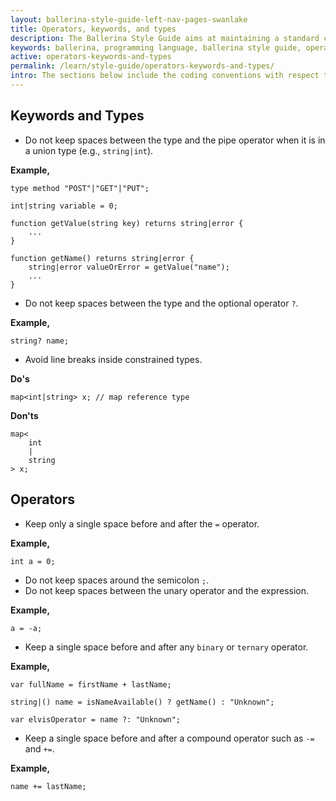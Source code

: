 ```yaml
---
layout: ballerina-style-guide-left-nav-pages-swanlake
title: Operators, keywords, and types
description: The Ballerina Style Guide aims at maintaining a standard coding style among the Ballerina community. The Ballerina code formatting tools are based on this guide.
keywords: ballerina, programming language, ballerina style guide, operators, keywords, types
active: operators-keywords-and-types
permalink: /learn/style-guide/operators-keywords-and-types/
intro: The sections below include the coding conventions with respect to operators, keywords, and types.
---
```


## Keywords and Types
* Do not keep spaces between the type and the pipe operator when it is in a union type (e.g., `string|int`).
  
**Example,**

```ballerina
type method "POST"|"GET"|"PUT";
    
int|string variable = 0;
  
function getValue(string key) returns string|error {
    ...
}
  
function getName() returns string|error {
    string|error valueOrError = getValue("name");
    ...
}
```

* Do not keep spaces between the type and the optional operator `?`.
  
**Example,**

```ballerina
string? name;
```

* Avoid line breaks inside constrained types.
  
**Do's**

```ballerina
map<int|string> x; // map reference type
```
  
**Don'ts**

```ballerina
map<
    int
    |
    string
> x;
```

## Operators
* Keep only a single space before and after the `=` operator.
  
**Example,**

```ballerina
int a = 0;
```

* Do not keep spaces around the semicolon `;`.
* Do not keep spaces between the unary operator and the expression.

**Example,**

```ballerina
a = -a;
``` 

* Keep a single space before and after any `binary` or `ternary` operator.

**Example,**

```ballerina
var fullName = firstName + lastName;
  
string|() name = isNameAvailable() ? getName() : "Unknown";
  
var elvisOperator = name ?: "Unknown";
```

* Keep a single space before and after a compound operator such as `-=` and `+=`.

**Example,**

```ballerina
name += lastName;
```

<div class="cGitButtonContainer"><p data-button="iGitStarText">"Star"</p><p data-button="iGitWatchText">"Watch"</p></div>


<style> #tree-expand-all , #tree-collapse-all, .cTocElements {display:none;} .cGitButtonContainer {padding-left: 40px;display: none;} </style>